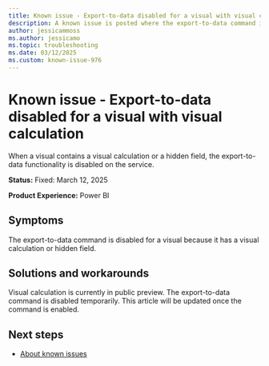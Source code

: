 ```yaml
---
title: Known issue - Export-to-data disabled for a visual with visual calculation
description: A known issue is posted where the export-to-data command is disabled for a visual with visual calculation
author: jessicammoss
ms.author: jessicamo
ms.topic: troubleshooting  
ms.date: 03/12/2025
ms.custom: known-issue-976
---
```


# Known issue - Export-to-data disabled for a visual with visual calculation

When a visual contains a visual calculation or a hidden field, the export-to-data functionality is disabled on the service.

**Status:** Fixed: March 12, 2025

**Product Experience:** Power BI

## Symptoms

The export-to-data command is disabled for a visual because it has a visual calculation or hidden field.

## Solutions and workarounds

Visual calculation is currently in public preview. The export-to-data command is disabled temporarily. This article will be updated once the command is enabled.

## Next steps

- [About known issues](https://support.fabric.microsoft.com/known-issues)
